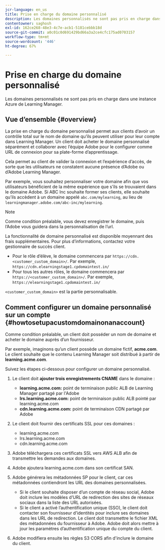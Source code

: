 ```yaml
---
jcr-language: en_us
title: Prise en charge du domaine personnalisé
description: Les domaines personnalisés ne sont pas pris en charge dans une instance Azure de Learning Manager.
contentowner: saghosh
exl-id: 162ce268-48e3-4c7e-acb1-5181cebbb18d
source-git-commit: a0c01c0d691429bd66a3a2ce4cfc175ad0703157
workflow-type: tm+mt
source-wordcount: '446'
ht-degree: 67%

---
```


# Prise en charge du domaine personnalisé

Les domaines personnalisés ne sont pas pris en charge dans une instance Azure de Learning Manager.

## Vue d’ensemble {#overview}

La prise en charge du domaine personnalisé permet aux clients d’avoir un contrôle total sur le nom de domaine qu’ils peuvent utiliser pour leur compte dans Learning Manager. Un client doit acheter le domaine personnalisé séparément et collaborer avec l’équipe Adobe pour le configurer comme URL de connexion pour sa plate-forme d’apprentissage.

Cela permet au client de valider la connexion et l’expérience d’accès, de sorte que les utilisateurs ne constatent aucune présence d’Adobe ou d’Adobe Learning Manager.

Par exemple, vous souhaitez personnaliser votre domaine afin que vos utilisateurs bénéficient de la même expérience que s’ils se trouvaient dans le domaine Adobe. Si ABC Inc souhaite former ses clients, elle souhaite qu’ils accèdent à un domaine appelé `abc.com/mylearning`, au lieu de `learningmanager.adobe.com/abc-inc/mylearning`.

>[!NOTE]
>
>Comme condition préalable, vous devez enregistrer le domaine, puis l’Adobe vous guidera dans la personnalisation de l’url.


La fonctionnalité de domaine personnalisé est disponible moyennant des frais supplémentaires. Pour plus d’informations, contactez votre gestionnaire de succès client.

* Pour le rôle d’élève, le domaine commencera par `https://cdn.<customer_custom_domain>/`. Par exemple, `https://cdn.elearningstage1.cpdomaintest.in/`
* Pour tous les autres rôles, le domaine commencera par `https://<customer_custom_domain>/`. Par exemple, `https://elearningstage1.cpdomaintest.in/`

`<customer_custom_domain>` est la partie personnalisable.

## Comment configurer un domaine personnalisé sur un compte {#howtosetupacustomdomainonanaccount}

Comme condition préalable, un client doit posséder un nom de domaine et acheter le domaine auprès d’un fournisseur.

Par exemple, imaginons qu’un client possède un domaine fictif, **acme.com**. Le client souhaite que le contenu Learning Manager soit distribué à partir de **learning.acme.com**.

Suivez les étapes ci-dessous pour configurer un domaine personnalisé.

1. Le client doit **ajouter trois enregistrements CNAME** dans le domaine :

   * **learning.acme.com:** point de terminaison public ALB de Learning Manager partagé par l&#39;Adobe
   * **lrs.learning.acme.com:** point de terminaison public ALB pointé par learning.acme.com
   * **cdn.learning.acme.com:** point de terminaison CDN partagé par Adobe

1. Le client doit fournir des certificats SSL pour ces domaines :

   * learning.acme.com
   * lrs.learning.acme.com
   * cdn.learning.acme.com

1. Adobe téléchargera ces certificats SSL vers AWS ALB afin de transmettre les demandes aux domaines.
1. Adobe ajoutera learning.acme.com dans son certificat SAN.
1. Adobe générera les métadonnées SP pour le client, car ces métadonnées contiendront les URL des domaines personnalisées.

   * Si le client souhaite disposer d’un compte de réseau social, Adobe doit inclure les modèles d’URL de redirection des sites de réseaux sociaux dans la liste des URL autorisées.
   * Si le client a activé l’authentification unique (SSO), le client doit contacter son fournisseur d’identités pour inclure ses domaines dans les URL de redirection. Le client doit transmettre le fichier XML des métadonnées du fournisseur à Adobe. Adobe doit alors mettre à jour les paramètres d’authentification unique du compte du client.

1. Adobe modifiera ensuite les règles S3 CORS afin d&#39;inclure le domaine du client.
